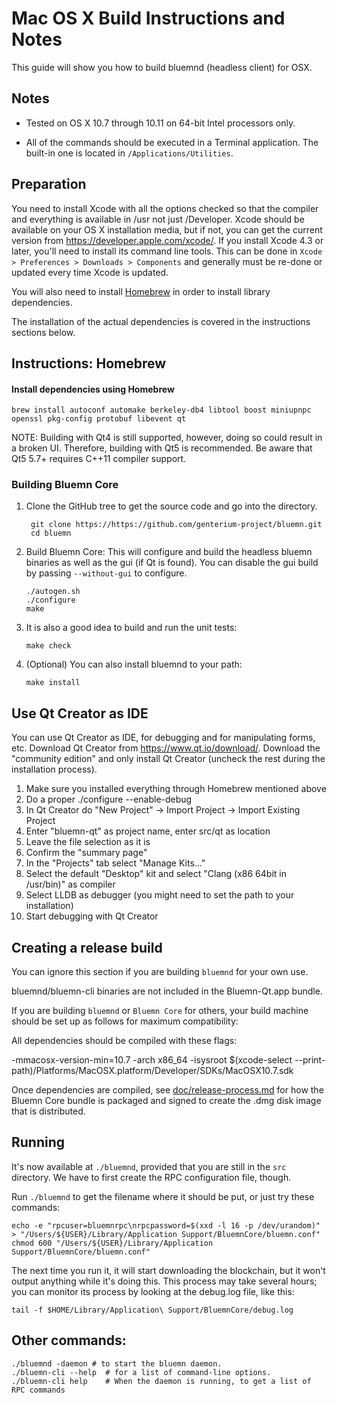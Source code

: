 Mac OS X Build Instructions and Notes
====================================
This guide will show you how to build bluemnd (headless client) for OSX.

Notes
-----

* Tested on OS X 10.7 through 10.11 on 64-bit Intel processors only.

* All of the commands should be executed in a Terminal application. The
built-in one is located in `/Applications/Utilities`.

Preparation
-----------

You need to install Xcode with all the options checked so that the compiler
and everything is available in /usr not just /Developer. Xcode should be
available on your OS X installation media, but if not, you can get the
current version from https://developer.apple.com/xcode/. If you install
Xcode 4.3 or later, you'll need to install its command line tools. This can
be done in `Xcode > Preferences > Downloads > Components` and generally must
be re-done or updated every time Xcode is updated.

You will also need to install [Homebrew](http://brew.sh) in order to install library
dependencies.

The installation of the actual dependencies is covered in the instructions
sections below.

Instructions: Homebrew
----------------------

#### Install dependencies using Homebrew

    brew install autoconf automake berkeley-db4 libtool boost miniupnpc openssl pkg-config protobuf libevent qt

NOTE: Building with Qt4 is still supported, however, doing so could result in a broken UI. Therefore, building with Qt5 is recommended. Be aware that Qt5 5.7+ requires C++11 compiler support.

### Building Bluemn Core

1. Clone the GitHub tree to get the source code and go into the directory.

        git clone https://https://github.com/genterium-project/bluemn.git
        cd bluemn

2.  Build Bluemn Core:
    This will configure and build the headless bluemn binaries as well as the gui (if Qt is found).
    You can disable the gui build by passing `--without-gui` to configure.

        ./autogen.sh
        ./configure
        make

3.  It is also a good idea to build and run the unit tests:

        make check

4.  (Optional) You can also install bluemnd to your path:

        make install

Use Qt Creator as IDE
------------------------
You can use Qt Creator as IDE, for debugging and for manipulating forms, etc.
Download Qt Creator from https://www.qt.io/download/. Download the "community edition" and only install Qt Creator (uncheck the rest during the installation process).

1. Make sure you installed everything through Homebrew mentioned above
2. Do a proper ./configure --enable-debug
3. In Qt Creator do "New Project" -> Import Project -> Import Existing Project
4. Enter "bluemn-qt" as project name, enter src/qt as location
5. Leave the file selection as it is
6. Confirm the "summary page"
7. In the "Projects" tab select "Manage Kits..."
8. Select the default "Desktop" kit and select "Clang (x86 64bit in /usr/bin)" as compiler
9. Select LLDB as debugger (you might need to set the path to your installation)
10. Start debugging with Qt Creator

Creating a release build
------------------------
You can ignore this section if you are building `bluemnd` for your own use.

bluemnd/bluemn-cli binaries are not included in the Bluemn-Qt.app bundle.

If you are building `bluemnd` or `Bluemn Core` for others, your build machine should be set up
as follows for maximum compatibility:

All dependencies should be compiled with these flags:

 -mmacosx-version-min=10.7
 -arch x86_64
 -isysroot $(xcode-select --print-path)/Platforms/MacOSX.platform/Developer/SDKs/MacOSX10.7.sdk

Once dependencies are compiled, see [doc/release-process.md](release-process.md) for how the Bluemn Core
bundle is packaged and signed to create the .dmg disk image that is distributed.

Running
-------

It's now available at `./bluemnd`, provided that you are still in the `src`
directory. We have to first create the RPC configuration file, though.

Run `./bluemnd` to get the filename where it should be put, or just try these
commands:

    echo -e "rpcuser=bluemnrpc\nrpcpassword=$(xxd -l 16 -p /dev/urandom)" > "/Users/${USER}/Library/Application Support/BluemnCore/bluemn.conf"
    chmod 600 "/Users/${USER}/Library/Application Support/BluemnCore/bluemn.conf"

The next time you run it, it will start downloading the blockchain, but it won't
output anything while it's doing this. This process may take several hours;
you can monitor its process by looking at the debug.log file, like this:

    tail -f $HOME/Library/Application\ Support/BluemnCore/debug.log

Other commands:
-------

    ./bluemnd -daemon # to start the bluemn daemon.
    ./bluemn-cli --help  # for a list of command-line options.
    ./bluemn-cli help    # When the daemon is running, to get a list of RPC commands
